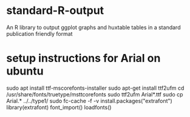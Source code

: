 # standard-R-output
An R library to output ggplot graphs and huxtable tables in a standard publication friendly format


# setup instructions for Arial on ubuntu
sudo apt install ttf-mscorefonts-installer
sudo apt-get install ttf2ufm
cd /usr/share/fonts/truetype/msttcorefonts
sudo ttf2ufm Arial*.ttf
sudo cp Arial.* ../../type1/
sudo fc-cache -f -v
install.packages("extrafont")
library(extrafont)
font_import()
loadfonts()